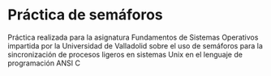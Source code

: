 Práctica de semáforos
==============
Práctica realizada para la asignatura Fundamentos de Sistemas Operativos impartida por la Universidad de Valladolid sobre el uso de semáforos para la sincronización de procesos ligeros en sistemas Unix en el lenguaje de programación ANSI C
